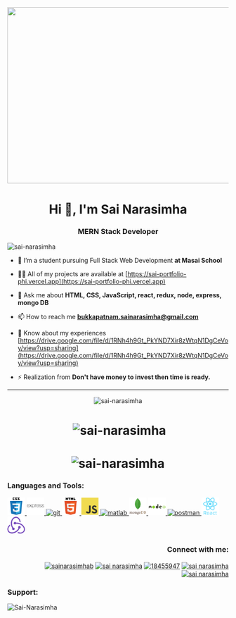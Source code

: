 
<div align="center">
  <img src="https://media.giphy.com/media/dWesBcTLavkZuG35MI/giphy.gif" width="700" height="400"/>
</div>

<h1 align="center">Hi 👋, I'm Sai Narasimha</h1>
<h3 align="center">MERN Stack Developer</h3>

<p align="left"> <img src="https://komarev.com/ghpvc/?username=sai-narasimha&label=Profile%20views&color=0e75b6&style=flat" alt="sai-narasimha" /> </p>

- 🌱 I’m a student pursuing Full Stack Web Development  **at Masai School**

- 👨‍💻 All of my projects are available at [https://sai-portfolio-phi.vercel.app](https://sai-portfolio-phi.vercel.app)

- 💬 Ask me about **HTML, CSS, JavaScript, react, redux, node, express, mongo DB**

- 📫 How to reach me **bukkapatnam.sainarasimha@gmail.com**

- 📄 Know about my experiences [https://drive.google.com/file/d/1RNh4h9Gt_PkYND7Xir8zWtqN1DgCeVoy/view?usp=sharing](https://drive.google.com/file/d/1RNh4h9Gt_PkYND7Xir8zWtqN1DgCeVoy/view?usp=sharing)

- ⚡ Realization from  **Don't have money to invest then time is ready.**
<hr/>

<div align="center"><img align="center" src="https://github-readme-stats.vercel.app/api/top-langs?username=sai-narasimha&show_icons=true&locale=en&layout=compact" alt="sai-narasimha" /></div>

  <h1><div align="center">&nbsp;<img align="center" src="https://github-readme-stats.vercel.app/api?username=sai-narasimha&show_icons=true&locale=en" alt="sai-narasimha" /></div></h1>
  <h1>
 <div align="center"><img align="center" src="https://github-readme-streak-stats.herokuapp.com/?user=sai-narasimha&" alt="sai-narasimha" /></div>

</h1>

  
<h3 align="left">Languages and Tools:</h3>
<p align="left"> <a href="https://www.w3schools.com/css/" target="_blank" rel="noreferrer"> <img src="https://raw.githubusercontent.com/devicons/devicon/master/icons/css3/css3-original-wordmark.svg" alt="css3" width="40" height="40"/> </a> <a href="https://expressjs.com" target="_blank" rel="noreferrer"> <img src="https://raw.githubusercontent.com/devicons/devicon/master/icons/express/express-original-wordmark.svg" alt="express" width="40" height="40"/> </a> <a href="https://git-scm.com/" target="_blank" rel="noreferrer"> <img src="https://www.vectorlogo.zone/logos/git-scm/git-scm-icon.svg" alt="git" width="40" height="40"/> </a> <a href="https://www.w3.org/html/" target="_blank" rel="noreferrer"> <img src="https://raw.githubusercontent.com/devicons/devicon/master/icons/html5/html5-original-wordmark.svg" alt="html5" width="40" height="40"/> </a> <a href="https://developer.mozilla.org/en-US/docs/Web/JavaScript" target="_blank" rel="noreferrer"> <img src="https://raw.githubusercontent.com/devicons/devicon/master/icons/javascript/javascript-original.svg" alt="javascript" width="40" height="40"/> </a> <a href="https://www.mathworks.com/" target="_blank" rel="noreferrer"> <img src="https://upload.wikimedia.org/wikipedia/commons/2/21/Matlab_Logo.png" alt="matlab" width="40" height="40"/> </a> <a href="https://www.mongodb.com/" target="_blank" rel="noreferrer"> <img src="https://raw.githubusercontent.com/devicons/devicon/master/icons/mongodb/mongodb-original-wordmark.svg" alt="mongodb" width="40" height="40"/> </a> <a href="https://nodejs.org" target="_blank" rel="noreferrer"> <img src="https://raw.githubusercontent.com/devicons/devicon/master/icons/nodejs/nodejs-original-wordmark.svg" alt="nodejs" width="40" height="40"/> </a> <a href="https://postman.com" target="_blank" rel="noreferrer"> <img src="https://www.vectorlogo.zone/logos/getpostman/getpostman-icon.svg" alt="postman" width="40" height="40"/> </a> <a href="https://reactjs.org/" target="_blank" rel="noreferrer"> <img src="https://raw.githubusercontent.com/devicons/devicon/master/icons/react/react-original-wordmark.svg" alt="react" width="40" height="40"/> </a> <a href="https://redux.js.org" target="_blank" rel="noreferrer"> <img src="https://raw.githubusercontent.com/devicons/devicon/master/icons/redux/redux-original.svg" alt="redux" width="40" height="40"/> </a> </p>
  
<h3 align="right">Connect with me:</h3>
<p align="right">
<a href="https://twitter.com/sainarasimhab" target="blank"><img align="center" src="https://raw.githubusercontent.com/rahuldkjain/github-profile-readme-generator/master/src/images/icons/Social/twitter.svg" alt="sainarasimhab" height="30" width="40" /></a>
<a href="https://linkedin.com/in/sai narasimha" target="blank"><img align="center" src="https://raw.githubusercontent.com/rahuldkjain/github-profile-readme-generator/master/src/images/icons/Social/linked-in-alt.svg" alt="sai narasimha" height="30" width="40" /></a>
<a href="https://stackoverflow.com/users/18455947" target="blank"><img align="center" src="https://raw.githubusercontent.com/rahuldkjain/github-profile-readme-generator/master/src/images/icons/Social/stack-overflow.svg" alt="18455947" height="30" width="40" /></a>
<a href="https://fb.com/sai narasimha" target="blank"><img align="center" src="https://raw.githubusercontent.com/rahuldkjain/github-profile-readme-generator/master/src/images/icons/Social/facebook.svg" alt="sai narasimha" height="30" width="40" /></a>
<a href="https://www.hackerrank.com/sai narasimha" target="blank"><img align="center" src="https://raw.githubusercontent.com/rahuldkjain/github-profile-readme-generator/master/src/images/icons/Social/hackerrank.svg" alt="sai narasimha" height="30" width="40" /></a>
</p>

<h3 align="left">Support:</h3>
<p><a href="https://www.buymeacoffee.com/Sai-Narasimha"> <img align="left" src="https://cdn.buymeacoffee.com/buttons/v2/default-green.png" height="50" width="210" alt="Sai-Narasimha" /></a></p><br><br>


